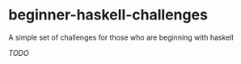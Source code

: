 # beginner-haskell-challenges
A simple set of challenges for those who are beginning with haskell

*TODO*